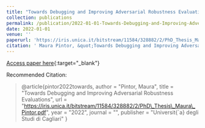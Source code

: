 ```yaml
---
title: "Towards Debugging and Improving Adversarial Robustness Evaluations"
collection: publications
permalink: /publication/2022-01-01-Towards-Debugging-and-Improving-Adversarial-Robustness-Evaluations
date: 2022-01-01
venue: ''
paperurl: 'https://iris.unica.it/bitstream/11584/328882/2/PhD_Thesis_Maura_Pintor.pdf'
citation: ' Maura Pintor, &quot;Towards Debugging and Improving Adversarial Robustness Evaluations.&quot; , 2022.'
---
```

[Access paper here](https://iris.unica.it/bitstream/11584/328882/2/PhD_Thesis_Maura_Pintor.pdf){:target="_blank"}

Recommended Citation: 
>@article{pintor2022towards,
    author = &quot;Pintor, Maura&quot;,
    title = &quot;Towards Debugging and Improving Adversarial Robustness Evaluations&quot;,
    url = &quot;https://iris.unica.it/bitstream/11584/328882/2/PhD\_Thesis\_Maura\_Pintor.pdf&quot;,
    year = &quot;2022&quot;,
    journal = &quot;&quot;,
    publisher = &quot;Universit{\`a} degli Studi di Cagliari&quot;
}
